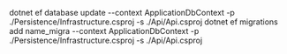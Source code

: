 dotnet ef database update --context ApplicationDbContext -p ./Persistence/Infrastructure.csproj -s ./Api/Api.csproj
dotnet ef migrations add name_migra --context ApplicationDbContext -p ./Persistence/Infrastructure.csproj -s ./Api/Api.csproj